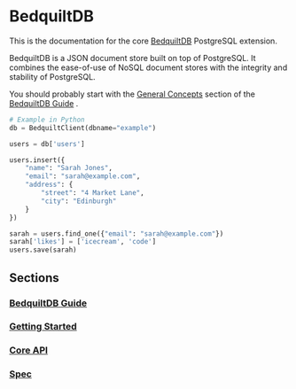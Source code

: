 # BedquiltDB


This is the documentation for the core [BedquiltDB](http://bedquiltdb.github.io)
PostgreSQL extension.

BedquiltDB is a JSON document store built on top of PostgreSQL. It combines the
ease-of-use of NoSQL document stores with the integrity and stability of PostgreSQL.

You should probably start with the [General Concepts](guide/concepts.md)
section of the [BedquiltDB Guide](guide/index.md) .

```python
# Example in Python
db = BedquiltClient(dbname="example")

users = db['users']

users.insert({
    "name": "Sarah Jones",
    "email": "sarah@example.com",
    "address": {
        "street": "4 Market Lane",
        "city": "Edinburgh"
    }
})

sarah = users.find_one({"email": "sarah@example.com"})
sarah['likes'] = ['icecream', 'code']
users.save(sarah)
```

## Sections

### [BedquiltDB Guide](guide/index.md)

### [Getting Started](getting_started.md)

### [Core API](api_docs.md)

### [Spec](spec.md)
